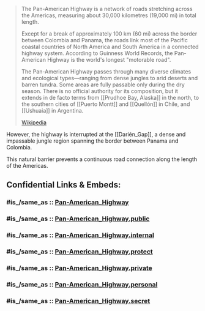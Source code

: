 
> The Pan-American Highway is a network of roads 
> stretching across the Americas, 
> measuring about 30,000 kilometres (19,000 mi) in total length. 
> 
> Except for a break of approximately 100 km (60 mi) 
> across the border between Colombia and Panama, 
> the roads link most of the Pacific coastal countries of North America 
> and South America in a connected highway system. 
> According to Guinness World Records, 
> the Pan-American Highway is the world's longest "motorable road".
>
> The Pan-American Highway passes through many diverse climates 
> and ecological types—ranging from dense jungles to arid deserts and barren tundra. 
> Some areas are fully passable only during the dry season. 
> There is no official authority for its composition, 
> but it extends in de facto terms from [[Prudhoe Bay, Alaska]] in the north, 
> to the southern cities of [[Puerto Montt]] and [[Quellón]] in Chile, 
> and [[Ushuaia]] in Argentina.
>
> [Wikipedia](https://en.wikipedia.org/wiki/Pan-American%20Highway)


However, the highway is interrupted at the [[Darién_Gap]], 
a dense and impassable jungle region 
spanning the border between Panama and Colombia. 

This natural barrier prevents a continuous road connection 
along the length of the Americas.


## Confidential Links & Embeds: 

### #is_/same_as :: [Pan-American_Highway](/_Standards/Earth/Continent/America~Central/Pan-American_Highway.md) 

### #is_/same_as :: [Pan-American_Highway.public](/_public/Earth/Continent/America~Central/Pan-American_Highway.public.md) 

### #is_/same_as :: [Pan-American_Highway.internal](/_internal/Earth/Continent/America~Central/Pan-American_Highway.internal.md) 

### #is_/same_as :: [Pan-American_Highway.protect](/_protect/Earth/Continent/America~Central/Pan-American_Highway.protect.md) 

### #is_/same_as :: [Pan-American_Highway.private](/_private/Earth/Continent/America~Central/Pan-American_Highway.private.md) 

### #is_/same_as :: [Pan-American_Highway.personal](/_personal/Earth/Continent/America~Central/Pan-American_Highway.personal.md) 

### #is_/same_as :: [Pan-American_Highway.secret](/_secret/Earth/Continent/America~Central/Pan-American_Highway.secret.md)

